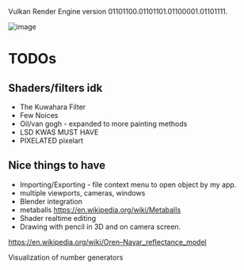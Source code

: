 Vulkan Render Engine version 01101100.01101101.01100001.01101111. 

![image](https://user-images.githubusercontent.com/57636589/181995289-3c7cfffb-fa7c-49b3-b596-d5559cdc9cff.png)


# TODOs 
## Shaders/filters idk 
- The Kuwahara Filter 
- Few Noices 
- Oil/van gogh - expanded to more painting methods
- LSD  KWAS MUST HAVE
- PIXELATED pixelart 

## Nice things to have 
- Importing/Exporting - file context menu to open object by my app. 
- multiple viewports, cameras, windows
- Blender integration 
- metaballs https://en.wikipedia.org/wiki/Metaballs
- Shader realtime editing 
- Drawing with pencil in 3D and on camera screen. 

https://en.wikipedia.org/wiki/Oren–Nayar_reflectance_model

Visualization of number generators
